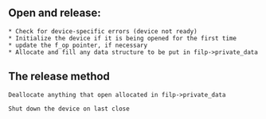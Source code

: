 Open and release:
----------------
	* Check for device-specific errors (device not ready)
	* Initialize the device if it is being opened for the first time
	* update the f_op pointer, if necessary
	* Allocate and fill any data structure to be put in filp->private_data

	
The release method
------------------
	
	Deallocate anything that open allocated in filp->private_data
  	
	Shut down the device on last close
